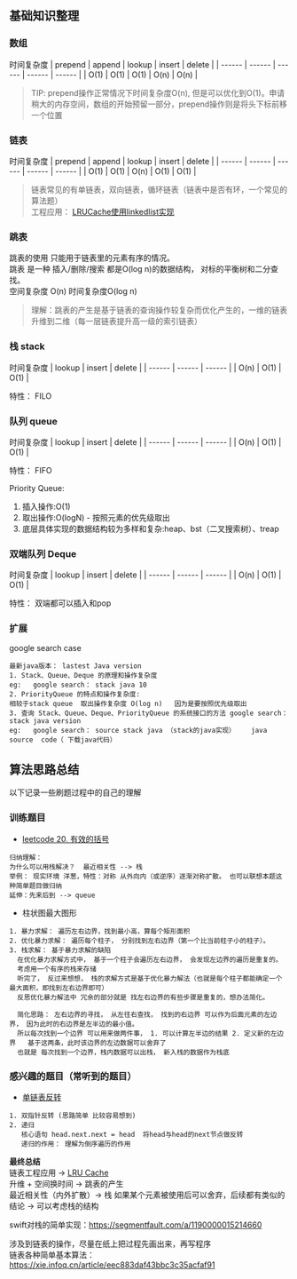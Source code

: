 
## 基础知识整理

### 数组
时间复杂度
| prepend | append | lookup | insert | delete |
| ------  | ------ | ------ | ------ | ------ |
|   O(1)  |  O(1)  |   O(1) |  O(n)  |  O(n)  |

> TIP:  prepend操作正常情况下时间复杂度O(n), 但是可以优化到O(1)。申请稍大的内存空间，数组的开始预留一部分，prepend操作则是将头下标前移一个位置


### 链表
时间复杂度
| prepend | append | lookup | insert | delete |
| ------  | ------ | ------ | ------ | ------ |
|   O(1)  |  O(1)  |   O(n) |  O(1)  |  O(1)  |

> 链表常见的有单链表，双向链表，循环链表（链表中是否有环，一个常见的算法题）  
> 工程应用： [LRUCache使用linkedlist实现](https://www.jianshu.com/p/b1ab4a170c3c)


### 跳表
跳表的使用 只能用于链表里的元素有序的情况。  
跳表 是一种 插入/删除/搜索 都是O(log n)的数据结构， 对标的平衡树和二分查找。  
空间复杂度 O(n)  时间复杂度O(log n)
> 理解：跳表的产生是基于链表的查询操作较复杂而优化产生的，一维的链表升维到二维（每一层链表提升高一级的索引链表）


### 栈 stack  
时间复杂度
| lookup | insert | delete |
| ------ | ------ | ------ |
|  O(n)  |  O(1)  |  O(1)  |

特性： FILO


### 队列  queue
时间复杂度
| lookup | insert | delete |
| ------ | ------ | ------ |
|  O(n)  |  O(1)  |  O(1)  |

特性： FIFO  

Priority Queue:  
1. 插入操作:O(1)
2. 取出操作:O(logN) - 按照元素的优先级取出
3. 底层具体实现的数据结构较为多样和复杂:heap、bst（二叉搜索树）、treap  


### 双端队列 Deque
时间复杂度
| lookup | insert | delete |
| ------ | ------ | ------ |
|  O(n)  |  O(1)  |  O(1)  |

特性： 双端都可以插入和pop


### 扩展

google search case
```
最新java版本： lastest Java version
1. Stack、Queue、Deque 的原理和操作复杂度  
eg:   google search： stack java 10
2. PriorityQueue 的特点和操作复杂度:  
相较于stack queue  取出操作复杂度 O(log n)   因为是要按照优先级取出  
3. 查询 Stack、Queue、Deque、PriorityQueue 的系统接口的方法 google search： stack java version
eg:   google search： source stack java （stack的java实现）    java source  code（ 下载java代码）
```




## 算法思路总结
以下记录一些刷题过程中的自己的理解

### 训练题目
* [leetcode 20. 有效的括号](https://leetcode-cn.com/problems/valid-parentheses/)   
```
归纳理解：
为什么可以用栈解决？  最近相关性 --> 栈
举例： 现实环境 洋葱，特性：对称 从外向内（或逆序）逐渐对称扩散。 也可以联想本题这种简单题目做归纳
延伸：先来后到 --> queue
```

* 柱状图最大图形
```
1. 暴力求解： 遍历左右边界，找到最小高，算每个矩形面积
2. 优化暴力求解： 遍历每个柱子， 分别找到左右边界（第一个比当前柱子小的柱子）。
3. 栈求解： 基于暴力求解的缺陷
  在优化暴力求解方式中， 基于一个柱子会遍历左右边界， 会发现左边界的遍历是重复的。   
  考虑用一个有序的栈来存储
  听完了， 反过来想想， 栈的求解方式是基于优化暴力解法（也就是每个柱子都能确定一个最大面积，即找到左右边界即可）
  反思优化暴力解法中 冗余的部分就是 找左右边界的有些步骤是重复的，想办法简化。

  简化思路： 左右边界的寻找， 从左往右查找， 找到的右边界 可以作为后面元素的左边界， 因为此时的右边界是左半边的最小值。
  所以每次找到一个边界 可以用来做两件事， 1. 可以计算左半边的结果 2. 定义新的左边界   基于这两条，此时该边界的左边数据可以舍弃了
  也就是 每次找到一个边界，栈内数据可以出栈， 新入栈的数据作为栈底
```


### 感兴趣的题目（常听到的题目）
* [单链表反转](https://leetcode-cn.com/problems/fan-zhuan-lian-biao-lcof/)
```
1. 双指针反转 (思路简单 比较容易想到)
2. 递归  
   核心语句 head.next.next = head  将head与head的next节点做反转
   递归的作用： 理解为倒序遍历的作用

```




**最终总结**  
链表工程应用 ->  [LRU Cache]((https://www.jianshu.com/p/b1ab4a170c3c))  
升维 + 空间换时间  ->    跳表的产生  
最近相关性（内外扩散）->  栈
如果某个元素被使用后可以舍弃，后续都有类似的结论  -> 可以考虑栈的结构

swift对栈的简单实现：https://segmentfault.com/a/1190000015214660


涉及到链表的操作，尽量在纸上把过程先画出来，再写程序  
链表各种简单基本算法：https://xie.infoq.cn/article/eec883daf43bbc3c35acfaf91
